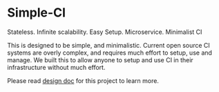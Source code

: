 # Simple-CI
Stateless. Infinite scalability. Easy Setup. Microservice. Minimalist CI

This is designed to be simple, and minimalistic. Current open source CI systems are overly complex, and requires much effort to setup, use and manage. We built this to allow anyone to setup and use CI in their infrastructure without much effort.

Please read [design doc](simple-ci.pdf) for this project to learn more.
